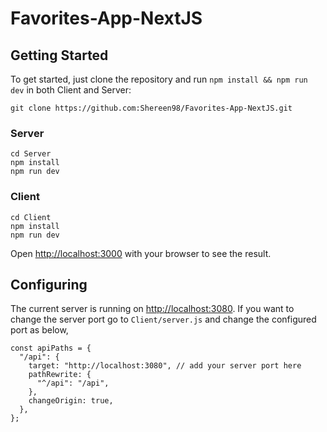 # Favorites-App-NextJS


## Getting Started

To get started, just clone the repository and run `npm install && npm run dev` in both Client and Server:

    git clone https://github.com:Shereen98/Favorites-App-NextJS.git
    
### Server
   
    cd Server
    npm install
    npm run dev

### Client
   
    cd Client
    npm install
    npm run dev
 
Open [http://localhost:3000](http://localhost:3000) with your browser to see the result.
    
## Configuring

The current server is running on [http://localhost:3080](http://localhost:3080). If you want to change the server port go to `Client/server.js` and change the configured port as below,

    const apiPaths = {
      "/api": {
        target: "http://localhost:3080", // add your server port here
        pathRewrite: {
          "^/api": "/api",
        },
        changeOrigin: true,
      },
    };
